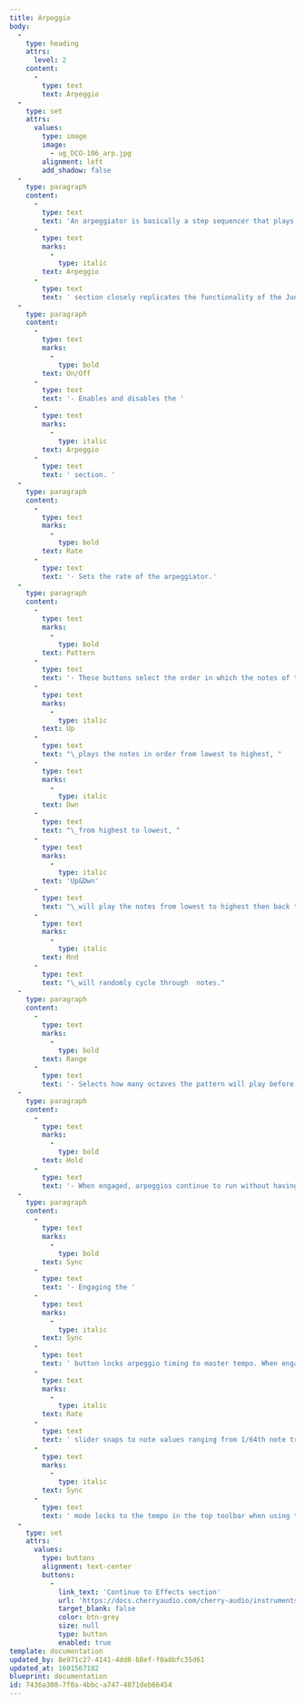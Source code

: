 ```yaml
---
title: Arpeggio
body:
  -
    type: heading
    attrs:
      level: 2
    content:
      -
        type: text
        text: Arpeggio
  -
    type: set
    attrs:
      values:
        type: image
        image:
          - ug_DCO-106_arp.jpg
        alignment: left
        add_shadow: false
  -
    type: paragraph
    content:
      -
        type: text
        text: 'An arpeggiator is basically a step sequencer that plays each note of a chord individually in an ascending or descending pattern over one or more octaves. Thought the original Juno-106 synth did not have any arpeggiator, the The DCO-106 '
      -
        type: text
        marks:
          -
            type: italic
        text: Arpeggio
      -
        type: text
        text: ' section closely replicates the functionality of the Juno-6/Juno-60. '
  -
    type: paragraph
    content:
      -
        type: text
        marks:
          -
            type: bold
        text: On/Off
      -
        type: text
        text: '- Enables and disables the '
      -
        type: text
        marks:
          -
            type: italic
        text: Arpeggio
      -
        type: text
        text: ' section. '
  -
    type: paragraph
    content:
      -
        type: text
        marks:
          -
            type: bold
        text: Rate
      -
        type: text
        text: '- Sets the rate of the arpeggiator.'
  -
    type: paragraph
    content:
      -
        type: text
        marks:
          -
            type: bold
        text: Pattern
      -
        type: text
        text: '- These buttons select the order in which the notes of the chord will be played. '
      -
        type: text
        marks:
          -
            type: italic
        text: Up
      -
        type: text
        text: "\_plays the notes in order from lowest to highest, "
      -
        type: text
        marks:
          -
            type: italic
        text: Dwn
      -
        type: text
        text: "\_from highest to lowest, "
      -
        type: text
        marks:
          -
            type: italic
        text: 'Up&Dwn'
      -
        type: text
        text: "\_will play the notes from lowest to highest then back to lowest again (the highest and lowest note will be played twice in a row) and "
      -
        type: text
        marks:
          -
            type: italic
        text: Rnd
      -
        type: text
        text: "\_will randomly cycle through  notes."
  -
    type: paragraph
    content:
      -
        type: text
        marks:
          -
            type: bold
        text: Range
      -
        type: text
        text: '- Selects how many octaves the pattern will play before repeating.'
  -
    type: paragraph
    content:
      -
        type: text
        marks:
          -
            type: bold
        text: Hold
      -
        type: text
        text: '- When engaged, arpeggios continue to run without having to continuously hold down keys. This allows you to play a series of chords without the arpeggiator stopping as keys are released. Be aware that it will not stop until you disengage the button again. Mapping this to a sustain pedal or button on a MIDI controller can be useful for conveniently toggling this on and off.'
  -
    type: paragraph
    content:
      -
        type: text
        marks:
          -
            type: bold
        text: Sync
      -
        type: text
        text: '- Engaging the '
      -
        type: text
        marks:
          -
            type: italic
        text: Sync
      -
        type: text
        text: ' button locks arpeggio timing to master tempo. When engaged, the '
      -
        type: text
        marks:
          -
            type: italic
        text: Rate
      -
        type: text
        text: ' slider snaps to note values ranging from 1/64th note triplet to 8 beats. '
      -
        type: text
        marks:
          -
            type: italic
        text: Sync
      -
        type: text
        text: ' mode locks to the tempo in the top toolbar when using the DCO-106 standalone version or the current project tempo when the plug-in version is used in a DAW.'
  -
    type: set
    attrs:
      values:
        type: buttons
        alignment: text-center
        buttons:
          -
            link_text: 'Continue to Effects section'
            url: 'https://docs.cherryaudio.com/cherry-audio/instruments/dco-106/effects'
            target_blank: false
            color: btn-grey
            size: null
            type: button
            enabled: true
template: documentation
updated_by: 8e971c27-4141-4dd8-b8ef-f0a8bfc35d61
updated_at: 1601567182
blueprint: documentation
id: 7436a308-7f0a-4bbc-a747-4071deb66454
---
```

